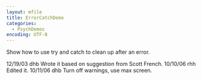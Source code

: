 ```yaml
---
layout: mfile
title: ErrorCatchDemo
categories:
  - PsychDemos
encoding: UTF-8
---
```



Show how to use try and catch to clean up after an error.

12/19/03  dhb  Wrote it based on suggestion from Scott French.
10/10/06  rhh  Edited it.
10/11/06    dhb   Turn off warnings, use max screen.
